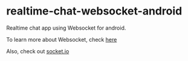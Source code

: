 # realtime-chat-websocket-android
Realtime chat app using Websocket for android. 

To learn more about Websocket, check [here](https://www.tutorialspoint.com/html5/html5_websocket.htm) 

Also, check out [socket.io](https://socket.io)
